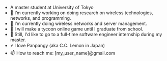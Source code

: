 
- A master student at University of Tokyo
- 🔭 I’m currently working on doing research on wireless technologies, networks, and programming.
- 🌱 I’m currently doing wireless networks and server management.
- 👯 I will make a tycoon online game until I graduate from school.
- 👯 Still, I'd like to go to a full-time software engineer internship during my master.
- ⚡ I love Panpangy (aka C.C. Lemon in Japan)
- 📫 How to reach me: [my_user_name]@gmail.com

  
<!--
**e60e256/e60e256** is a ✨ _special_ ✨ repository because its `README.md` (this file) appears on your GitHub profile.

Here are some ideas to get you started:

- 🔭 I’m currently working on ...
- 🌱 I’m currently learning ...
- 👯 I’m looking to collaborate on ...
- 🤔 I’m looking for help with ...
- 💬 Ask me about ...
- 📫 How to reach me: ...
- 😄 Pronouns: ...
- ⚡ Fun fact: ...
-->
